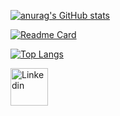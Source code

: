 [![anurag's GitHub stats](https://github-readme-stats.vercel.app/api?username=diogoMnBr&show_icons-true&theme-dark)](https://github.com/anuraghazra/github-readme-stats)

[![Readme Card](https://github-readme-stats.vercel.app/api/pin/?username=diogoMnBR&repo=desafio-ebac&theme=dark)](https://github.com/anuraghazra/github-readme-stats)

[![Top Langs](https://github-readme-stats.vercel.app/api/top-langs/?username=diogoMnBr&Layout=compact)](https://github.com/anuraghazra/github-readme-stats)

[<img src='https://img.shields.io/badge/LinkedIn-0077B5?style-for-the-badge&logo=linkedin&logoColor=white' alt='Linkedin' height="60">](https://www.linkedin.com/in/odiogovideomaker/)
